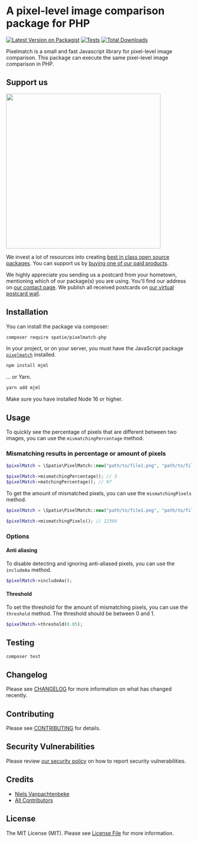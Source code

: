 # A pixel-level image comparison package for PHP

[![Latest Version on Packagist](https://img.shields.io/packagist/v/spatie/pixelmatch-php.svg?style=flat-square)](https://packagist.org/packages/spatie/pixelmatch-php)
[![Tests](https://img.shields.io/github/actions/workflow/status/spatie/pixelmatch-php/run-tests.yml?branch=main&label=tests&style=flat-square)](https://github.com/spatie/pixelmatch-php/actions/workflows/run-tests.yml)
[![Total Downloads](https://img.shields.io/packagist/dt/spatie/pixelmatch-php.svg?style=flat-square)](https://packagist.org/packages/spatie/pixelmatch-php)

Pixelmatch is a small and fast Javascript library for pixel-level image comparison.
This package can execute the same pixel-level image comparison in PHP.

## Support us

[<img src="https://github-ads.s3.eu-central-1.amazonaws.com/pixelmatch-php.jpg?t=1" width="419px" />](https://spatie.be/github-ad-click/pixelmatch-php)

We invest a lot of resources into creating [best in class open source packages](https://spatie.be/open-source). You can support us by [buying one of our paid products](https://spatie.be/open-source/support-us).

We highly appreciate you sending us a postcard from your hometown, mentioning which of our package(s) you are using. You'll find our address on [our contact page](https://spatie.be/about-us). We publish all received postcards on [our virtual postcard wall](https://spatie.be/open-source/postcards).

## Installation

You can install the package via composer:

```bash
composer require spatie/pixelmatch-php
```

In your project, or on your server, you must have the JavaScript package [`pixelmatch`](https://github.com/mapbox/pixelmatch) installed.

```bash
npm install mjml
```

... or Yarn.

```bash
yarn add mjml
```

Make sure you have installed Node 16 or higher.

## Usage

To quickly see the percentage of pixels that are different between two images, you can use the `mismatchingPercentage` method.

### Mismatching results in percentage or amount of pixels

```php
$pixelMatch = \Spatie\PixelMatch::new("path/to/file1.png", "path/to/file2.png");

$pixelMatch->mismatchingPercentage(); // 3
$pixelMatch->matchingPercentage(); // 97
```

To get the amount of mismatched pixels, you can use the `mismatchingPixels` method.

```php
$pixelMatch = \Spatie\PixelMatch::new("path/to/file1.png", "path/to/file2.png");

$pixelMatch->mismatchingPixels(); // 12304
```

### Options

#### Anti aliasing
To disable detecting and ignoring anti-aliased pixels, you can use the `includeAa` method.

```php
$pixelMatch->includeAa();
```

#### Threshold
To set the threshold for the amount of mismatching pixels, you can use the `threshold` method.
The threshold should be between 0 and 1.

```php
$pixelMatch->threshold(0.05);
```


## Testing

```bash
composer test
```

## Changelog

Please see [CHANGELOG](CHANGELOG.md) for more information on what has changed recently.

## Contributing

Please see [CONTRIBUTING](https://github.com/spatie/.github/blob/main/CONTRIBUTING.md) for details.

## Security Vulnerabilities

Please review [our security policy](../../security/policy) on how to report security vulnerabilities.

## Credits

- [Niels Vanpachtenbeke](https://github.com/nielsvanpach)
- [All Contributors](../../contributors)

## License

The MIT License (MIT). Please see [License File](LICENSE.md) for more information.
